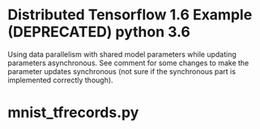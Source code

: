 # Distributed Tensorflow 1.6 Example (DEPRECATED) python 3.6

Using data parallelism with shared model parameters while updating parameters asynchronous. See comment for some changes to make the parameter updates synchronous (not sure if the synchronous part is implemented correctly though).

# mnist_tfrecords.py 


